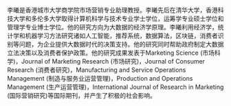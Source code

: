 李曦是香港城市大学商学院市场营销专业助理教授。李曦先后在清华大学，香港科技大学和多伦多大学取得计算机科学与技术专业学士学位，运筹学专业硕士学位和管理学专业博士学位。他的研究方向为大数据的经济学原理。李曦利用经济学，统计学和机器学习方法研究诸如人工智能，推荐系统，数据算法，区块链，消费者识别等问题，为企业提供大数据时代的决策支持。他的研究同时帮助政府制定大数据立法决策以及消费者保护政策。他的研究成果发表于Marketing Science (市场科学)，Journal of Marketing Research (市场研究)，Journal of Consumer Research (消费者研究)，Manufacturing and Service Operations Management (制造与服务业运营管理)，Production and Operations Management (生产运营管理)，International Journal of Research in Marketing (国际营销研究)等国际期刊，并产生了积极的社会影响。
